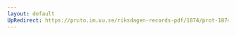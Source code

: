 ```yaml
---
layout: default
UpRedirect: https://pruto.im.uu.se/riksdagen-records-pdf/1874/prot-1874--ak--519/prot-1874--ak--519_067.pdf
---
```

